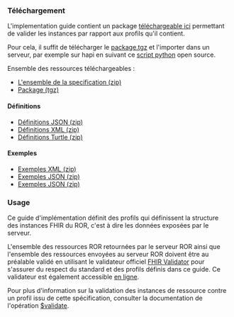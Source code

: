 ### Téléchargement

L'implementation guide contient un package [téléchargeable ici](package.tgz) permettant de valider les instances par rapport aux profils qu'il contient.

Pour cela, il suffit de télécharger le [package.tgz](package.tgz) et l'importer dans un serveur, par exemple sur hapi en suivant ce [script python](https://github.com/nmdp-bioinformatics/igloader) open source.

Ensemble des ressources téléchargeables :

* [L'ensemble de la specification (zip)](full-ig.zip)
* [Package (tgz)](package.tgz)

#### Définitions

* [Définitions JSON (zip)](definitions.json.zip)
* [Définitions XML (zip)](definitions.xml.zip)
* [Définitions Turtle (zip)](definitions.ttl.zip)

#### Exemples

* [Exemples XML (zip)](examples.xml.zip)
* [Exemples JSON (zip)](examples.json.zip)
* [Exemples JSON (zip)](examples.ttl.zip)

### Usage

Ce guide d'implémentation définit des profils qui définissent la structure des instances FHIR du ROR, c'est à dire les données exposées par le serveur.

L'ensemble des ressources ROR retournées par le serveur ROR ainsi que l'ensemble des ressources envoyées au serveur ROR doivent être au préalable validé en utilisant le validateur officiel [FHIR Validator](https://confluence.hl7.org/display/FHIR/Using+the+FHIR+Validator) pour s'assurer du respect du standard et des profils définis dans ce guide. Ce validateur est également accessible [en ligne](https://validator.fhir.org/).

Pour plus d'information sur la validation des instances de ressource contre un profil issu de cette spécification, consulter la documentation de l'opération [$validate](https://www.hl7.org/fhir/resource-operation-validate.html).
